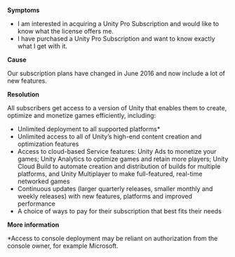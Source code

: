 

**Symptoms**


- I am interested in acquiring a Unity Pro Subscription and would like to know what the license offers me.
- I have purchased a Unity Pro Subscription and want to know exactly what I get with it.



**Cause**



Our subscription plans have changed in June 2016 and now include a lot of new features.



**Resolution**



All subscribers get access to a version of Unity that enables them to create, optimize and monetize games efficiently, including:


- Unlimited deployment to all supported platforms\*
- Unlimited access to all of Unity’s high-end content creation and optimization features
- Access to cloud-based Service features: Unity Ads to monetize your games; Unity Analytics to optimize games and retain more players; Unity Cloud Build to automate creation and distribution of builds for multiple platforms, and Unity Multiplayer to make full-featured, real-time networked games
- Continuous updates (larger quarterly releases, smaller monthly and weekly releases) with new features, platforms and improved performance
- A choice of ways to pay for their subscription that best fits their needs



**More information**



\*Access to console deployment may be reliant on authorization from the console owner, for example Microsoft.

